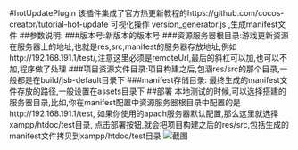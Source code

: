 #hotUpdatePlugin
该插件集成了官方热更新教程的https://github.com/cocos-creator/tutorial-hot-update
可视化操作 version_generator.js ,生成manifest文件
##参数说明:
###版本号:新版本的版本号
###资源服务器根目录:游戏更新资源在服务器上的地址,也就是res,src,manifest的服务器存放地址,例如http://192.168.191.1/test/,注意这里必须是remoteUrl,最后的斜杠可以加,也可以不加,程序做了处理
###项目资源文件目录:项目构建之后,包涵res/src的那个目录,一般都是在build/jsb-default目录下
###manifest存储目录: 最终生成的manifest文件存放的路径,一般设置在assets目录下
##部署
本地测试的时候,可以选择搭建的服务器目录,比如,你在manifest配置中资源服务器根目录中配置的是http://192.168.191.1/test, 如果你使用的apach服务器默认配置,那么这里就选择xampp/htdoc/test目录,
点击部署按钮,就会把项目构建之后的res/src,包括生成的manifest文件拷贝到xampp/htdoc/test目录
![截图](http://7xq9nm.com1.z0.glb.clouddn.com/hot.png)